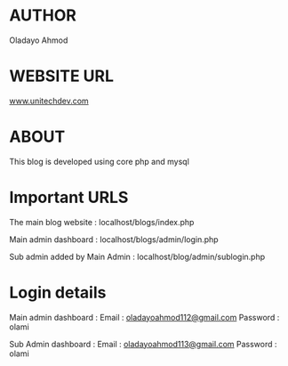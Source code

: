 # AUTHOR

Oladayo Ahmod

# WEBSITE URL

www.unitechdev.com

# ABOUT

This blog is developed using core php and mysql 

# Important URLS

The main blog website : localhost/blogs/index.php

Main admin dashboard : localhost/blogs/admin/login.php

Sub admin added by Main Admin : localhost/blog/admin/sublogin.php

# Login details

Main admin dashboard : Email : oladayoahmod112@gmail.com
                       Password : olami
                       
Sub Admin dashboard : Email : oladayoahmod113@gmail.com
                      Password : olami
